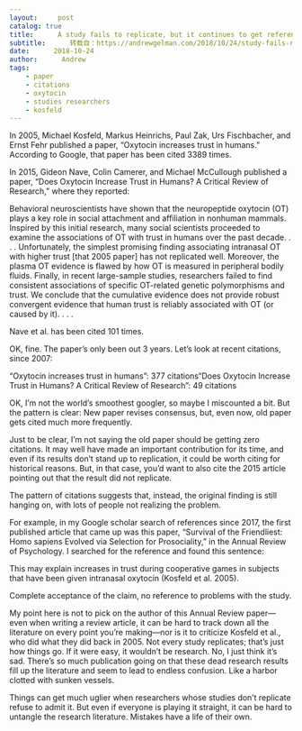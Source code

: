 ```yaml
---
layout:     post
catalog: true
title:      A study fails to replicate, but it continues to get referenced as if it had no problems.  Communication channels are blocked.
subtitle:      转载自：https://andrewgelman.com/2018/10/24/study-fails-replicate-continues-get-referenced-no-problems-communication-channels-blocked/
date:      2018-10-24
author:      Andrew
tags:
    - paper
    - citations
    - oxytocin
    - studies researchers
    - kosfeld
---
```





In 2005, Michael Kosfeld, Markus Heinrichs, Paul Zak, Urs Fischbacher, and Ernst Fehr published a paper, “Oxytocin increases trust in humans.” According to Google, that paper has been cited 3389 times.

In 2015, Gideon Nave, Colin Camerer, and Michael McCullough published a paper, “Does Oxytocin Increase Trust in Humans? A Critical Review of Research,” where they reported:

> 
Behavioral neuroscientists have shown that the neuropeptide oxytocin (OT) plays a key role in social attachment and affiliation in nonhuman mammals. Inspired by this initial research, many social scientists proceeded to examine the associations of OT with trust in humans over the past decade. . . . Unfortunately, the simplest promising finding associating intranasal OT with higher trust [that 2005 paper] has not replicated well. Moreover, the plasma OT evidence is flawed by how OT is measured in peripheral bodily fluids. Finally, in recent large-sample studies, researchers failed to find consistent associations of specific OT-related genetic polymorphisms and trust. We conclude that the cumulative evidence does not provide robust convergent evidence that human trust is reliably associated with OT (or caused by it). . . .


Nave et al. has been cited 101 times.

OK, fine. The paper’s only been out 3 years. Let’s look at recent citations, since 2007:

“Oxytocin increases trust in humans”: 377 citations“Does Oxytocin Increase Trust in Humans? A Critical Review of Research”: 49 citations

OK, I’m not the world’s smoothest googler, so maybe I miscounted a bit. But the pattern is clear: New paper revises consensus, but, even now, old paper gets cited much more frequently.

Just to be clear, I’m not saying the old paper should be getting zero citations. It may well have made an important contribution for its time, and even if its results don’t stand up to replication, it could be worth citing for historical reasons. But, in that case, you’d want to also cite the 2015 article pointing out that the result did not replicate.

The pattern of citations suggests that, instead, the original finding is still hanging on, with lots of people not realizing the problem.

For example, in my Google scholar search of references since 2017, the first published article that came up was this paper, “Survival of the Friendliest: Homo sapiens Evolved via Selection for Prosociality,” in the Annual Review of Psychology. I searched for the reference and found this sentence:

> 
This may explain increases in trust during cooperative games in subjects that have been given intranasal oxytocin (Kosfeld et al. 2005).


Complete acceptance of the claim, no reference to problems with the study.

My point here is not to pick on the author of this Annual Review paper—even when writing a review article, it can be hard to track down all the literature on every point you’re making—nor is it to criticize Kosfeld et al., who did what they did back in 2005. Not every study replicates; that’s just how things go. If it were easy, it wouldn’t be research. No, I just think it’s sad. There’s so much publication going on that these dead research results fill up the literature and seem to lead to endless confusion. Like a harbor clotted with sunken vessels.

Things can get much uglier when researchers whose studies don’t replicate refuse to admit it. But even if everyone is playing it straight, it can be hard to untangle the research literature. Mistakes have a life of their own.



